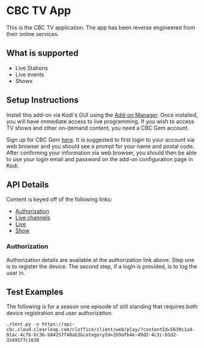 # CBC TV App

This is the CBC TV application. The app has been reverse engineered from their
online services.

## What is supported

* Live Stations
* Live events
* Shows

## Setup Instructions

Install this add-on via Kodi's GUI using the [Add-on Manager](https://kodi.wiki/view/Add-ons).
Once installed, you will have immediate access to live programming. If you wish
to access TV shows and other on-demand content, you need a CBC Gem account.

Sign up for CBC Gem [here](https://gem.cbc.ca/join-now). It is suggested to
first login to your account via web browser and you should see a prompt for your
name and postal code. After confirming your information via web browser, you
should then be able to use your login email and password on the add-on
configuration page in Kodi.

## API Details

Content is keyed off of the following links:
* [Authorization](https://api-cbc.cloud.clearleap.com/cloffice/client/identities)
* [Live channels](http://tpfeed.cbc.ca/f/ExhSPC/t_t3UKJR6MAT?pretty=true&sort=pubDate%7Cdesc)
* [Live](https://tpfeed.cbc.ca/f/ExhSPC/FNiv9xQx_BnT?q=id:*&pretty=true&sort=pubDate%7Cdesc)
* [Show](https://api-cbc.cloud.clearleap.com/cloffice/client/web/browse/babb23ae-fe47-40a0-b3ed-cdc91e31f3d6)

### Authorization

Authorization details are available at the authorization link above. Step one is
to register the device. The second step, if a login is provided, is to log the
user in.

## Test Examples
The following is for a season one episode of still standing that requires both
device registration and user authorization.

```
./test.py -v https://api-cbc.cloud.clearleap.com/cloffice/client/web/play/?contentId=5639c1a4-91ac-4c7b-bc36-b84257f40ab3&categoryId=2b9afb4e-49d2-4c2c-b1d2-32d9577c1638
```
